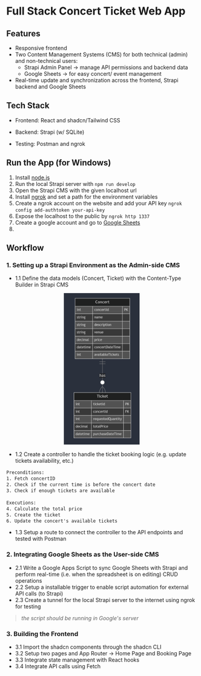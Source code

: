 # Full Stack Concert Ticket Web App

## Features
- Responsive frontend
- Two Content Management Systems (CMS) for both technical (admin) and non-technical users:
  - Strapi Admin Panel -> manage API permissions and backend data
  - Google Sheets -> for easy concert/ event management
- Real-time update and synchronization across the frontend, Strapi backend and Google Sheets

## Tech Stack
- Frontend: React and shadcn/Tailwind CSS
- Backend: Strapi (w/ SQLite)

- Testing: Postman and ngrok

## Run the App (for Windows)
1. Install [node.js](https://nodejs.org/en) 
2. Run the local Strapi server with ``` npm run develop ```
3. Open the Strapi CMS with the given localhost url
4. Install [ngrok](https://ngrok.com/) and set a path for the environment variables
5. Create a ngrok account on the website and add your API key ```ngrok config add-authtoken your-api-key```
6. Expose the localhost to the public by ```ngrok http 1337```
7. Create a google account and go to [Google Sheets](https://docs.google.com/spreadsheets/)
8. 

## Workflow
### 1. Setting up a Strapi Environment as the Admin-side CMS
- 1.1 Define the data models (Concert, Ticket) with the Content-Type Builder in Strapi CMS

<div style="text-align: center;">
  <img src="readme-images/er-diagram.png" width="200" height="400">
</div>

- 1.2 Create a controller to handle the ticket booking logic (e.g. update tickets availability, etc.)

```
Preconditions:
1. Fetch concertID
2. Check if the current time is before the concert date
3. Check if enough tickets are available

Executions:
4. Calculate the total price
5. Create the ticket
6. Update the concert's available tickets
```

- 1.3 Setup a route to connect the controller to the API endpoints and tested with Postman

### 2. Integrating Google Sheets as the User-side CMS
- 2.1 Write a Google Apps Script to sync Google Sheets with Strapi and perform real-time (i.e. when the spreadsheet is on editing) CRUD operations
- 2.2 Setup a installable trigger to enable script automation for external API calls (to Strapi)
- 2.3 Create a tunnel for the local Strapi server to the internet using ngrok for testing
> *the script should be running in Google's server*

### 3. Building the Frontend
- 3.1 Import the shadcn components through the shadcn CLI
- 3.2 Setup two pages and App Router -> Home Page and Booking Page
- 3.3 Integrate state management with React hooks
- 3.4 Integrate API calls using Fetch



<!-- ## Improvement
### Data Models
- add user auth
- add a booking period
- add seat preferences and different ticket price point -->